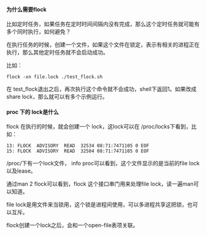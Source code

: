 #### 为什么需要flock

比如定时任务，如果任务在定时时间间隔内没有完成，那么这个定时任务就可能有多个同时执行，如何避免？

在执行任务的时候，创建一个文件，如果这个文件在锁定，表示有相关的进程正在执行，那么其他定时任务就不会启动成功。

比如：
```
flock -xn file.lock ./test_flock.sh
```
在 test_flock退出之后，再次执行这个命令就不会成功，shell下返回1。如果改成share lock，那么就可以有多个示例运行。


#### proc 下的 lock是什么
flock 在执行的时候，就会创建一个 lock，这lock可以在 /proc/locks下看到，比如：
```
13: FLOCK  ADVISORY  READ  32534 08:71:7471105 0 EOF
15: FLOCK  ADVISORY  READ  32504 08:71:7471105 0 EOF
```

/proc/下有一个lock文件， info proc可以看到，这个文件显示的是当前的file lock以及lease。

通过man 2 flock可以看到，flock 这个接口串门用来处理file lock，读一遍man可以知道。

file lock是用文件来当锁用，这个锁是进程间使用，可以多进程共享这把锁，也可以互斥。

flock创建一个lock之后，会和一个open-file表项关联。

